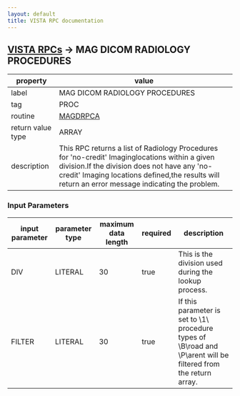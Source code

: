 ```yaml
---
layout: default
title: VISTA RPC documentation
---
```




## [VISTA RPCs](TableOfContent.md) &#8594; MAG DICOM RADIOLOGY PROCEDURES 

 property | value 
--- | --- 
 label | MAG DICOM RADIOLOGY PROCEDURES
 tag | PROC
 routine | [MAGDRPCA](http://code.osehra.org/dox/Routine_MAGDRPCA_source.html)
 return value type | ARRAY
 description | This RPC returns a list of Radiology Procedures for 'no-credit' Imaginglocations within a given division.If the division does not have any 'no-credit' Imaging locations defined,the results will return an error message indicating the problem.

### Input Parameters

| input parameter | parameter type | maximum data length | required | description | 
| --- | --- | --- | --- | --- | 
| DIV | LITERAL | 30 | true | This is the division used during the lookup process. | 
| FILTER | LITERAL | 30 | true | If this parameter is set to \1\ procedure types of \B\road and \P\arent will be filtered from the return array. | 